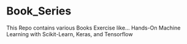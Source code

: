 # Book_Series
This Repo contains various Books Exercise like...
Hands-On Machine Learning with Scikit-Learn, Keras, and Tensorflow
